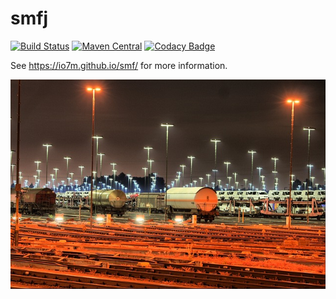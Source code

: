 smfj
===

[![Build Status](https://travis-ci.org/io7m/smf.svg)](https://travis-ci.org/io7m/smf)
[![Maven Central](https://maven-badges.herokuapp.com/maven-central/com.io7m.smfj/io7m-smfj/badge.png)](https://maven-badges.herokuapp.com/maven-central/com.io7m.smfj/io7m-smfj)
[![Codacy Badge](https://api.codacy.com/project/badge/Grade/a7ba30b8044e40839aa5b526cf02bb11)](https://www.codacy.com/app/github_79/smf?utm_source=github.com&amp;utm_medium=referral&amp;utm_content=io7m/smf&amp;utm_campaign=Badge_Grade)

See https://io7m.github.io/smf/ for more information.

![smfj](./src/site/resources/smf.jpg?raw=true)
